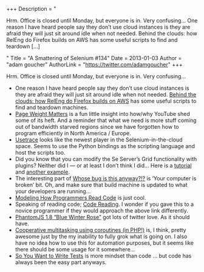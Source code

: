 +++
Description = "<p>Hrm. Office is closed until Monday, but everyone is in. Very confusing… One reason I have heard people say they don’t use cloud instances is they are afraid they will just sit around idle when not needed. Behind the clouds: how RelEng do Firefox builds on AWS has some useful scripts to find and teardown […]</p>"
Title = "A Smattering of Selenium #134"
Date = 2013-01-03
Author = "adam goucher"
AuthorLink = "https://twitter.com/adamgoucher"
+++

<p>Hrm. Office is closed until Monday, but everyone is in. Very confusing&#8230;</p>
<ul>
<li>One reason I have heard people say they don&#8217;t use cloud instances is they are afraid they will just sit around idle when not needed. <a href="http://atlee.ca/blog/2012/12/14/behind-the-clouds/">Behind the clouds: how RelEng do Firefox builds on AWS</a> has some useful scripts to find and teardown machines.</li>
<li><a href="http://blog.chriszacharias.com/page-weight-matters">Page Weight Matters</a> is a fun little insight into how/why YouTube shed some of its heft. And a reminder that what we need is more stuff coming out of bandwidth starved regions since we have forgotten how to program efficiently in North America / Europe.</li>
<li><a href="http://usetrace.com">Usetrace</a> looks like the newest player in the Selenium-in-the-cloud space. Seems to use the Python bindings as the scripting language and host the scripts too.</li>
<li>Did you know that you can modify the Se Server&#8217;s Grid functionality with plugins? Neither did I &#8212; or at least I don&#8217;t think I did&#8230; Here is a <a href="https://github.com/freynaud/grid-plugin-tutorial">tutorial</a> and <a href="https://github.com/AutomatedTester/speedy-gonzales-proxy">another example</a>.</li>
<li>The interesting part of <a href="http://www.codeofhonor.com/blog/whose-bug-is-this-anyway">Whose bug is this anyway?!?</a> is &#8216;Your computer is broken&#8217; bit. Oh, and make sure that build machine is updated to what your developers are running&#8230;</li>
<li><a href="http://synesthesiam.com/?p=218">Modeling How Programmers Read Code</a> is just cool.</li>
<li>Speaking of reading code; <a href="http://spin.atomicobject.com/2012/12/23/code-reading">Code Reading</a>. I wonder if you gave this to a novice programmer if they would approach the above link differently.</li>
<li><a href="http://ariya.ofilabs.com/2012/12/phantomjs-1-8-blue-winter-rose.html">PhantomJS 1.8 “Blue Winter Rose”</a> got lots of twitter love. As it should have.</li>
<li><a href="http://nikic.github.com/2012/12/22/Cooperative-multitasking-using-coroutines-in-PHP.html">Cooperative multitasking using coroutines (in PHP!)</a> is, I think, pretty awesome just by the my inability to fully grok what is going on. I also have no idea how to use this for automation purposes, but it seems like there should be some usage for it somewhere&#8230;</li>
<li><a href="http://www.littlehart.net/atthekeyboard/2012/12/17/so-you-want-to-write-tests">So You Want to Write Tests</a> is more mindset than code &#8230; but code has always been the easy part anyways.</li>
</ul>

